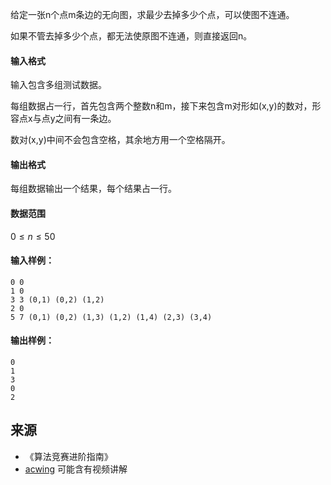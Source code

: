 给定一张n个点m条边的无向图，求最少去掉多少个点，可以使图不连通。

如果不管去掉多少个点，都无法使原图不连通，则直接返回n。

#### 输入格式

输入包含多组测试数据。

每组数据占一行，首先包含两个整数n和m，接下来包含m对形如(x,y)的数对，形容点x与点y之间有一条边。

数对(x,y)中间不会包含空格，其余地方用一个空格隔开。

#### 输出格式

每组数据输出一个结果，每个结果占一行。

#### 数据范围

$0 \le n \le 50$

#### 输入样例：

```
0 0
1 0
3 3 (0,1) (0,2) (1,2)
2 0
5 7 (0,1) (0,2) (1,3) (1,2) (1,4) (2,3) (3,4)
```

#### 输出样例：

```
0
1
3
0
2
```

## 来源 
- 《算法竞赛进阶指南》
- [acwing](https://www.acwing.com/problem/content/383/) 可能含有视频讲解